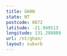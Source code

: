 ```yaml
---
title: GHAN
state: NT
postcode: 0872
latitude: -21.949513
longitude: 131.298809
url: /nt/ghan/
layout: suburb
---
```

